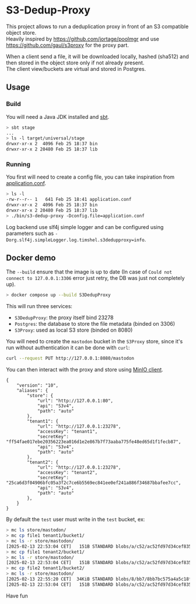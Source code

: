 
# S3-Dedup-Proxy

This project allows to run a deduplication proxy in front of an S3 compatible object store.
\
Heavily inspired by https://github.com/jortage/poolmgr and use https://github.com/gaul/s3proxy for the proxy part.

When a client send a file, it will be downloaded locally, hashed (sha512) and then stored in the object store only if not already present.
\
The client view/buckets are virtual and stored in Postgres.

## Usage

### Build

You will need a Java JDK installed and [sbt](https://www.scala-sbt.org/download/).

```bash
> sbt stage
...
> ls -l target/universal/stage
drwxr-xr-x 2  4096 Feb 25 18:37 bin
drwxr-xr-x 2 20480 Feb 25 18:37 lib
```

### Running

You first will need to create a config file, you can take inspiration from [application.conf](docker.application.conf).

```bash
> ls -l
-rw-r--r-- 1   641 Feb 25 18:41 application.conf
drwxr-xr-x 2  4096 Feb 25 18:37 bin
drwxr-xr-x 2 20480 Feb 25 18:37 lib
> ./bin/s3-dedup-proxy -Dconfig.file=application.conf
```

Log backend use slf4j simple logger and can be configured using parameters such as `-Dorg.slf4j.simpleLogger.log.timshel.s3dedupproxy=info`.

## Docker demo

The `--build` ensure that the image is up to date (In case of `Could not connect to 127.0.0.1:3306` error just retry, the DB was just not completely up).

```bash
> docker compose up --build S3DedupProxy
```

This will run three services:

- `S3DedupProxy`: the proxy itself bind 23278
- `Postgres`: the database to store the file metadata (binded on 3306)
- `S3Proxy`: used as local S3 store (binded on 8080)

You will need to create the `mastodon` bucket in the `S3Proxy` store, since it's run without authentication it can be done with `curl`:

```bash
curl --request PUT http://127.0.0.1:8080/mastodon
```

You can then interact with the proxy and store using [MinIO client](https://min.io/docs/minio/linux/reference/minio-mc.html).

```config
{
    "version": "10",
    "aliases": {
        "store": {
            "url": "http://127.0.0.1:80",
            "api": "S3v4",
            "path": "auto"
        },
        "tenant1": {
            "url": "http://127.0.0.1:23278",
            "accessKey": "tenant1",
            "secretKey": "ff54fae017ebe20356223ea016d1e2e867b7f73aaba775fe48ed65d1f1fecb87",
            "api": "S3v4",
            "path": "auto"
        },
        "tenant2": {
            "url": "http://127.0.0.1:23278",
            "accessKey": "tenant2",
            "secretKey": "25ca6d3f04906bfc05a3f2c7ce6b5569ec841ee0ef241a886f34687bbafee7cc",
            "api": "S3v4",
            "path": "auto"
        },
    }
}
```

By default the `test` user must write in the `test` bucket, ex:

```bash
> mc ls store/mastodon/
> mc cp file1 tenant1/bucket1/
> mc ls -r store/mastodon/
[2025-02-13 22:53:04 CET]   151B STANDARD blobs/a/c52/ac52fd97d34cef83527d3b5022775db50b961127ab01b8f646b5040e6f42db02f7d1a6f46bdcd69527d0dbd7d7ee1d92c9681e60b604e2603986516b68541471
> mc cp file1 tenant2/bucket1/
> mc ls -r store/mastodon/
[2025-02-13 22:53:04 CET]   151B STANDARD blobs/a/c52/ac52fd97d34cef83527d3b5022775db50b961127ab01b8f646b5040e6f42db02f7d1a6f46bdcd69527d0dbd7d7ee1d92c9681e60b604e2603986516b68541471
> mc cp file2 tenant1/bucket2/
> mc ls -r store/mastodon/
[2025-02-13 22:55:20 CET]  34KiB STANDARD blobs/8/bb7/8bb7bc575a4a5c18fe537e913f9869bcc016925fdf7c6fbedd3602915cb8341bd609c059f0397f6a42c89bc17baa294f432c3d7983d524d84a8749fd40d1d917
[2025-02-13 22:53:04 CET]   151B STANDARD blobs/a/c52/ac52fd97d34cef83527d3b5022775db50b961127ab01b8f646b5040e6f42db02f7d1a6f46bdcd69527d0dbd7d7ee1d92c9681e60b604e2603986516b68541471
```

Have fun
